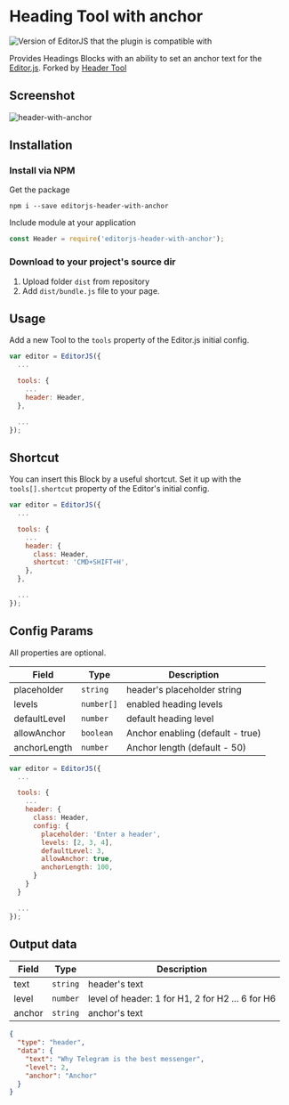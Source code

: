 # Heading Tool with anchor

![Version of EditorJS that the plugin is compatible with](https://badgen.net/badge/Editor.js/v2.0/blue)

Provides Headings Blocks with an ability to set an anchor text for the [Editor.js](https://ifmo.su/editor). Forked by [Header Tool](https://github.com/editor-js/header)

## Screenshot
![header-with-anchor](https://user-images.githubusercontent.com/12189769/91700694-f1998c00-eb7e-11ea-9cfe-4662924afa72.jpg)

## Installation

### Install via NPM

Get the package

```shell
npm i --save editorjs-header-with-anchor
```

Include module at your application

```javascript
const Header = require('editorjs-header-with-anchor');
```

### Download to your project's source dir

1. Upload folder `dist` from repository
2. Add `dist/bundle.js` file to your page.


## Usage

Add a new Tool to the `tools` property of the Editor.js initial config.

```javascript
var editor = EditorJS({
  ...

  tools: {
    ...
    header: Header,
  },

  ...
});
```

## Shortcut

You can insert this Block by a useful shortcut. Set it up with the `tools[].shortcut` property of the Editor's initial config.

```javascript
var editor = EditorJS({
  ...

  tools: {
    ...
    header: {
      class: Header,
      shortcut: 'CMD+SHIFT+H',
    },
  },

  ...
});
```

## Config Params

All properties are optional.

| Field        | Type       | Description                      |
| ------------ | ---------- | -------------------------------- |
| placeholder  | `string`   | header's placeholder string      |
| levels       | `number[]` | enabled heading levels           |
| defaultLevel | `number`   | default heading level            |
| allowAnchor  | `boolean`  | Anchor enabling (default - true) |
| anchorLength  | `number`  | Anchor length (default - 50)     |

```javascript
var editor = EditorJS({
  ...

  tools: {
    ...
    header: {
      class: Header,
      config: {
        placeholder: 'Enter a header',
        levels: [2, 3, 4],
        defaultLevel: 3,
        allowAnchor: true,
        anchorLength: 100,
      }
    }
  }

  ...
});
```

## Output data

| Field  | Type     | Description                                      |
| ------ | -------- | ------------------------------------------------ |
| text   | `string` | header's text                                    |
| level  | `number` | level of header: 1 for H1, 2 for H2 ... 6 for H6 |
| anchor | `string` | anchor's text                                    |

```json
{
  "type": "header",
  "data": {
    "text": "Why Telegram is the best messenger",
    "level": 2,
    "anchor": "Anchor"
  }
}
```
